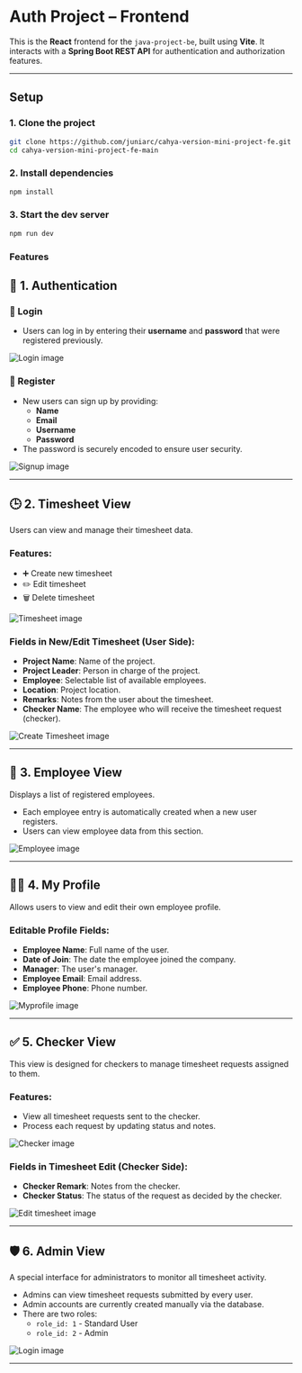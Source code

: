 # Auth Project – Frontend

This is the **React** frontend for the `java-project-be`, built using **Vite**. It interacts with a **Spring Boot REST API** for authentication and authorization features.

---

## Setup

### 1. Clone the project

```bash
git clone https://github.com/juniarc/cahya-version-mini-project-fe.git
cd cahya-version-mini-project-fe-main
```

### 2. Install dependencies

```bash
npm install
```

### 3. Start the dev server

```bash
npm run dev
```

### Features

## 🔐 1. Authentication

### 🔑 Login

- Users can log in by entering their **username** and **password** that were registered previously.

![Login image](./assets/login-image.png)

### 📝 Register

- New users can sign up by providing:
  - **Name**
  - **Email**
  - **Username**
  - **Password**
- The password is securely encoded to ensure user security.

![Signup image](./assets/signup-image.png)

---

## 🕒 2. Timesheet View

Users can view and manage their timesheet data.

### Features:

- ➕ Create new timesheet
- ✏️ Edit timesheet
- 🗑️ Delete timesheet

![Timesheet image](./assets/ts-image.png)

### Fields in New/Edit Timesheet (User Side):

- **Project Name**: Name of the project.
- **Project Leader**: Person in charge of the project.
- **Employee**: Selectable list of available employees.
- **Location**: Project location.
- **Remarks**: Notes from the user about the timesheet.
- **Checker Name**: The employee who will receive the timesheet request (checker).

![Create Timesheet image](./assets/newts-image.png)

---

## 👥 3. Employee View

Displays a list of registered employees.

- Each employee entry is automatically created when a new user registers.
- Users can view employee data from this section.

![Employee image](./assets/employee-image.png)

---

## 🙍‍♂️ 4. My Profile

Allows users to view and edit their own employee profile.

### Editable Profile Fields:

- **Employee Name**: Full name of the user.
- **Date of Join**: The date the employee joined the company.
- **Manager**: The user's manager.
- **Employee Email**: Email address.
- **Employee Phone**: Phone number.

![Myprofile image](./assets/myprofile-image.png)

---

## ✅ 5. Checker View

This view is designed for checkers to manage timesheet requests assigned to them.

### Features:

- View all timesheet requests sent to the checker.
- Process each request by updating status and notes.

![Checker image](./assets/checker-image.png)

### Fields in Timesheet Edit (Checker Side):

- **Checker Remark**: Notes from the checker.
- **Checker Status**: The status of the request as decided by the checker.

![Edit timesheet image](./assets/editts-image.png)

---

## 🛡️ 6. Admin View

A special interface for administrators to monitor all timesheet activity.

- Admins can view timesheet requests submitted by every user.
- Admin accounts are currently created manually via the database.
- There are two roles:
  - `role_id: 1` - Standard User
  - `role_id: 2` - Admin

![Login image](./assets/admin-image.png)

---
